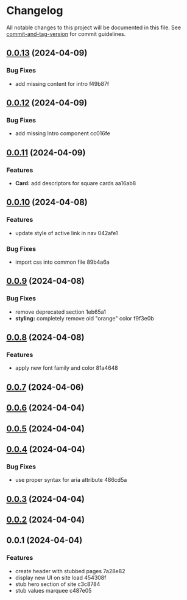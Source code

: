 # Changelog

All notable changes to this project will be documented in this file. See [commit-and-tag-version](https://github.com/absolute-version/commit-and-tag-version) for commit guidelines.

## [0.0.13](///compare/v0.0.12...v0.0.13) (2024-04-09)


### Bug Fixes

* add missing content for intro f49b87f

## [0.0.12](///compare/v0.0.11...v0.0.12) (2024-04-09)


### Bug Fixes

* add missing Intro component cc016fe

## [0.0.11](///compare/v0.0.10...v0.0.11) (2024-04-09)


### Features

* **Card:** add descriptors for square cards aa16ab8

## [0.0.10](///compare/v0.0.9...v0.0.10) (2024-04-08)


### Features

* update style of active link in nav 042afe1


### Bug Fixes

* import css into common file 89b4a6a

## [0.0.9](///compare/v0.0.8...v0.0.9) (2024-04-08)


### Bug Fixes

* remove deprecated section 1eb65a1
* **styling:** completely remove old "orange" color f9f3e0b

## [0.0.8](///compare/v0.0.7...v0.0.8) (2024-04-08)


### Features

* apply new font family and color 81a4648

## [0.0.7](///compare/v0.0.6...v0.0.7) (2024-04-06)

## [0.0.6](///compare/v0.0.5...v0.0.6) (2024-04-04)

## [0.0.5](///compare/v0.0.4...v0.0.5) (2024-04-04)

## [0.0.4](///compare/v0.0.3...v0.0.4) (2024-04-04)


### Bug Fixes

* use proper syntax for aria attribute 486cd5a

## [0.0.3](///compare/v0.0.1...v0.0.3) (2024-04-04)

## [0.0.2](///compare/v0.0.1...v0.0.2) (2024-04-04)

## 0.0.1 (2024-04-04)


### Features

* create header with stubbed pages 7a28e82
* display new UI on site load 454308f
* stub hero section of site c3c8784
* stub values marquee c487e05
